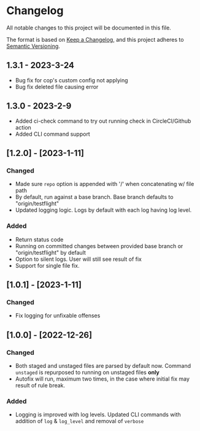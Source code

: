 # Changelog

All notable changes to this project will be documented in this file.

The format is based on [Keep a Changelog](https://keepachangelog.com/en/1.0.0/),
and this project adheres to [Semantic Versioning](https://semver.org/spec/v2.0.0.html).

## 1.3.1 - 2023-3-24
- Bug fix for cop's custom config not applying
- Bug fix deleted file causing error

## 1.3.0 - 2023-2-9
- Added ci-check command to try out running check in CircleCI/Github action
- Added CLI command support

## [1.2.0] - [2023-1-11]
### Changed
- Made sure `repo` option is appended with '/' when concatenating w/ file path
- By default, run against a base branch. Base branch defaults to "origin/testflight"
- Updated logging logic. Logs by default with each log having log level.

### Added
- Return status code
- Running on committed changes between provided base branch or "origin/testflight" by default
- Option to silent logs. User will still see result of fix
- Support for single file fix.

## [1.0.1] - [2023-1-11]
### Changed
- Fix logging for unfixable offenses

## [1.0.0] - [2022-12-26]
### Changed
- Both staged and unstaged files are parsed by default now.
  Command `unstaged` is repurposed to running on unstaged files **only**
- Autofix will run, maximum two times, in the case where initial fix may result of rule
  break.

### Added
- Logging is improved with log levels. Updated CLI commands with addition of `log` & `log_level` and removal of `verbose`